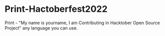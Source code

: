 # Print-Hactoberfest2022
Print - "My name is yourname, I am Contributing in Hacktober Open Source Project" any language you can use. 
